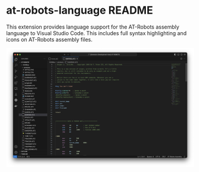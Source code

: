 # at-robots-language README

This extension provides language support for the AT-Robots assembly language to Visual Studio Code. This includes full syntax highlighting and icons on AT-Robots assembly files.

![Language support with syntax highlighting and file icons](images/screenshot.png)